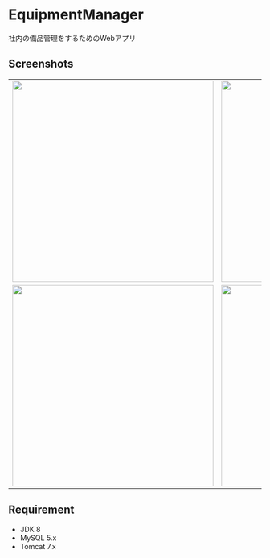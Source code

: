 # EquipmentManager

社内の備品管理をするためのWebアプリ

## Screenshots

<table>
<tr>
<td><img src="http://i.imgur.com/13bAHor.png" width=400px></td>
<td><img src="http://i.imgur.com/P1NyNx6.png" width=400px></td>
</tr>
<tr>
<td><img src="http://i.imgur.com/9lr2q0P.png" width=400px></td>
<td><img src="http://i.imgur.com/zHvlXFg.png" width=400px></td>
</tr>
</table>

## Requirement

- JDK 8
- MySQL 5.x
- Tomcat 7.x
